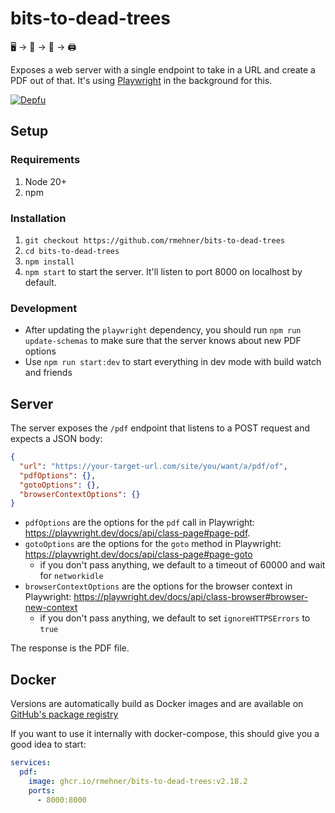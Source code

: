 # bits-to-dead-trees

🖥 -> 🌲 -> 📄 -> 🖨

Exposes a web server with a single endpoint to take in a URL and create a PDF out
of that. It's using [Playwright](https://playwright.dev) in the background for this.

[![Depfu](https://badges.depfu.com/badges/74bd86ac2a33c6c6f6817cafc6419e84/overview.svg)](https://depfu.com/github/rmehner/bits-to-dead-trees?project_id=35056)

## Setup

### Requirements

1. Node 20+
2. npm

### Installation

1. `git checkout https://github.com/rmehner/bits-to-dead-trees`
2. `cd bits-to-dead-trees`
3. `npm install`
4. `npm start` to start the server. It'll listen to port 8000 on localhost by default.

### Development

- After updating the `playwright` dependency, you should run `npm run update-schemas` to make sure that
  the server knows about new PDF options
- Use `npm run start:dev` to start everything in dev mode with build watch and friends

## Server

The server exposes the `/pdf` endpoint that listens to a POST request and expects a JSON body:

```json
{
  "url": "https://your-target-url.com/site/you/want/a/pdf/of",
  "pdfOptions": {},
  "gotoOptions": {},
  "browserContextOptions": {}
}
```

- `pdfOptions` are the options for the `pdf` call in Playwright: https://playwright.dev/docs/api/class-page#page-pdf.
- `gotoOptions` are the options for the `goto` method in Playwright: https://playwright.dev/docs/api/class-page#page-goto
  - if you don't pass anything, we default to a timeout of 60000 and wait for `networkidle`
- `browserContextOptions` are the options for the browser context in Playwright: https://playwright.dev/docs/api/class-browser#browser-new-context
  - if you don't pass anything, we default to set `ignoreHTTPSErrors` to `true`

The response is the PDF file.

## Docker

Versions are automatically build as Docker images and are available on [GitHub's package registry](https://github.com/rmehner/bits-to-dead-trees/pkgs/container/bits-to-dead-trees)

If you want to use it internally with docker-compose, this should give you a good idea to start:

```yml
services:
  pdf:
    image: ghcr.io/rmehner/bits-to-dead-trees:v2.18.2
    ports:
      - 8000:8000
```
